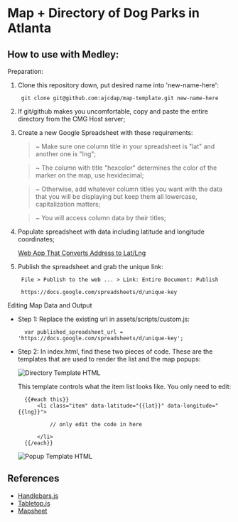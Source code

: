 # Map + Directory of Dog Parks in Atlanta

## How to use with Medley:

Preparation:
1. Clone this repository down, put desired name into 'new-name-here':

		git clone git@github.com:ajcdap/map-template.git new-name-here

2. If git/github makes you uncomfortable, copy and paste the entire directory from the CMG Host server;

3. Create a new Google Spreadsheet with these requirements:

	> ~ Make sure one column title in your spreadsheet is "lat" and another one is "lng";

	> ~ The column with title "hexcolor" determines the color of the marker on the map, use hexidecimal;

	> ~ Otherwise, add whatever column titles you want with the data that you will be displaying but keep them all lowercase, capitalization matters;

	> ~ You will access column data by their titles;

4. Populate spreadsheet with data including latitude and longitude coordinates;
	
	[Web App That Converts Address to Lat/Lng](http://www.latlong.net/convert-address-to-lat-long.html)

5. Publish the spreadsheet and grab the unique link:

		File > Publish to the web ... > Link: Entire Document: Publish
  
		https://docs.google.com/spreadsheets/d/unique-key

Editing Map Data and Output

- Step 1: Replace the existing url in assets/scripts/custom.js:

		var published_spreadsheet_url = 'https://docs.google.com/spreadsheets/d/unique-key';

- Step 2: In index.html, find these two pieces of code. These are the templates that are used to render the list and the map popups:

	![Directory Template HTML](http://host.coxmediagroup.com/ajc/dev/projects/mapsheet/assets/images/directory-template-screenshot.png)

	This template controls what the item list looks like. You only need to edit:

		{{#each this}}
			<li class="item" data-latitude="{{lat}}" data-longitude="{{lng}}">

				// only edit the code in here

			</li>
		{{/each}}

	![Popup Template HTML](http://host.coxmediagroup.com/ajc/dev/projects/mapsheet/assets/images/popup-template-screenshot.png)


## References
- [Handlebars.js](http://handlebarsjs.com/)
- [Tabletop.js](https://github.com/jsoma/tabletop)
- [Mapsheet](https://github.com/jsoma/mapsheet)